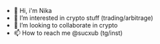 - 👋 Hi, i'm Nika
- 👀 I’m interested in crypto stuff (trading/arbitrage)
- 💞️ I’m looking to collaborate in crypto
- 📫 How to reach me @sucxub (tg/inst)

<!---
is a ✨ special ✨ repository because its `README.md` (this file) appears on your GitHub profile.
You can click the Preview link to take a look at your changes.
--->

